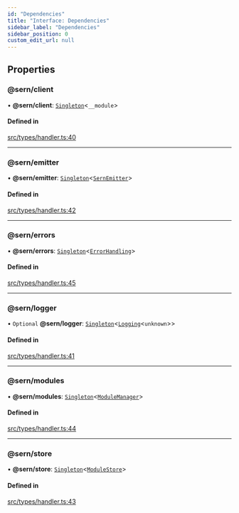 ```yaml
---
id: "Dependencies"
title: "Interface: Dependencies"
sidebar_label: "Dependencies"
sidebar_position: 0
custom_edit_url: null
---
```


## Properties

### @sern/client

• **@sern/client**: [`Singleton`](../modules.md#singleton)<`__module`\>

#### Defined in

[src/types/handler.ts:40](https://github.com/sern-handler/handler/blob/c1f6906/src/types/handler.ts#L40)

___

### @sern/emitter

• **@sern/emitter**: [`Singleton`](../modules.md#singleton)<[`SernEmitter`](../classes/SernEmitter.md)\>

#### Defined in

[src/types/handler.ts:42](https://github.com/sern-handler/handler/blob/c1f6906/src/types/handler.ts#L42)

___

### @sern/errors

• **@sern/errors**: [`Singleton`](../modules.md#singleton)<[`ErrorHandling`](ErrorHandling.md)\>

#### Defined in

[src/types/handler.ts:45](https://github.com/sern-handler/handler/blob/c1f6906/src/types/handler.ts#L45)

___

### @sern/logger

• `Optional` **@sern/logger**: [`Singleton`](../modules.md#singleton)<[`Logging`](Logging.md)<`unknown`\>\>

#### Defined in

[src/types/handler.ts:41](https://github.com/sern-handler/handler/blob/c1f6906/src/types/handler.ts#L41)

___

### @sern/modules

• **@sern/modules**: [`Singleton`](../modules.md#singleton)<[`ModuleManager`](ModuleManager.md)\>

#### Defined in

[src/types/handler.ts:44](https://github.com/sern-handler/handler/blob/c1f6906/src/types/handler.ts#L44)

___

### @sern/store

• **@sern/store**: [`Singleton`](../modules.md#singleton)<[`ModuleStore`](../classes/ModuleStore.md)\>

#### Defined in

[src/types/handler.ts:43](https://github.com/sern-handler/handler/blob/c1f6906/src/types/handler.ts#L43)
